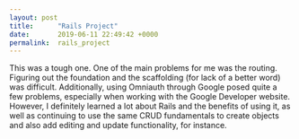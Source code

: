 ```yaml
---
layout: post
title:      "Rails Project"
date:       2019-06-11 22:49:42 +0000
permalink:  rails_project
---
```



This was a tough one. One of the main problems for me was the routing. Figuring out the foundation and the scaffolding (for lack of a better word) was difficult. Additionally, using Omniauth through Google posed quite a few problems, especially when working with the Google Developer website. However, I definitely learned a lot about Rails and the benefits of using it, as well as continuing to use the same CRUD fundamentals to create objects and also add editing and update functionality, for instance. 


